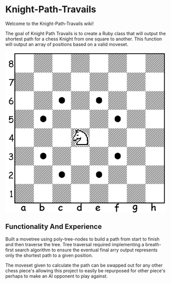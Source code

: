 # Knight-Path-Travails
Welcome to the Knight-Path-Travails wiki!

The goal of Knight Path Travails is to create a Ruby class that will output the shortest path for a chess Knight from one square to another. This function will output an array of positions based on a valid moveset.

![chess_knight.gif](chess_knight.gif)

## Functionality And Experience
Built a movetree using poly-tree-nodes to build a path from start to finish and then traverse the tree. Tree traversal required implementing a breath-first search algorithm to ensure the eventual final arry output represents only the shortest path to a given position.

The moveset given to calculate the path can be swapped out for any other chess piece's allowing this project to easily be repurposed for other piece's perhaps to make an AI opponent to play against.
